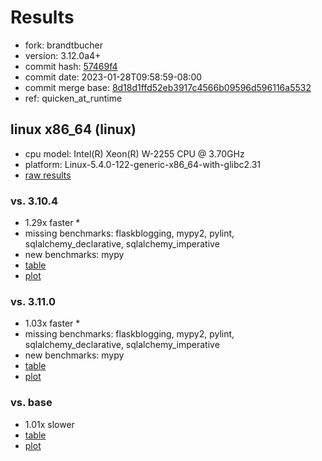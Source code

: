 # Results

- fork: brandtbucher
- version: 3.12.0a4+
- commit hash: [57469f4](https://github.com/brandtbucher/cpython/commit/57469f4)
- commit date: 2023-01-28T09:58:59-08:00
- commit merge base: [8d18d1ffd52eb3917c4566b09596d596116a5532](https://github.com/brandtbucher/cpython/commit/8d18d1ffd52eb3917c4566b09596d596116a5532)
- ref: quicken_at_runtime

## linux x86_64 (linux)

- cpu model: Intel(R) Xeon(R) W-2255 CPU @ 3.70GHz
- platform: Linux-5.4.0-122-generic-x86_64-with-glibc2.31
- [raw results](bm-20230128-linux-x86_64-brandtbucher-quicken_at_runtime-3.12.0a4%2B-57469f4.json)

### vs. 3.10.4

- 1.29x faster \*
- missing benchmarks: flaskblogging, mypy2, pylint, sqlalchemy_declarative, sqlalchemy_imperative
- new benchmarks: mypy
- [table](bm-20230128-linux-x86_64-brandtbucher-quicken_at_runtime-3.12.0a4%2B-57469f4-vs-3.10.4.md)
- [plot](bm-20230128-linux-x86_64-brandtbucher-quicken_at_runtime-3.12.0a4%2B-57469f4-vs-3.10.4.png)

### vs. 3.11.0

- 1.03x faster \*
- missing benchmarks: flaskblogging, mypy2, pylint, sqlalchemy_declarative, sqlalchemy_imperative
- new benchmarks: mypy
- [table](bm-20230128-linux-x86_64-brandtbucher-quicken_at_runtime-3.12.0a4%2B-57469f4-vs-3.11.0.md)
- [plot](bm-20230128-linux-x86_64-brandtbucher-quicken_at_runtime-3.12.0a4%2B-57469f4-vs-3.11.0.png)

### vs. base

- 1.01x slower
- [table](bm-20230128-linux-x86_64-brandtbucher-quicken_at_runtime-3.12.0a4%2B-57469f4-vs-base.md)
- [plot](bm-20230128-linux-x86_64-brandtbucher-quicken_at_runtime-3.12.0a4%2B-57469f4-vs-base.png)


